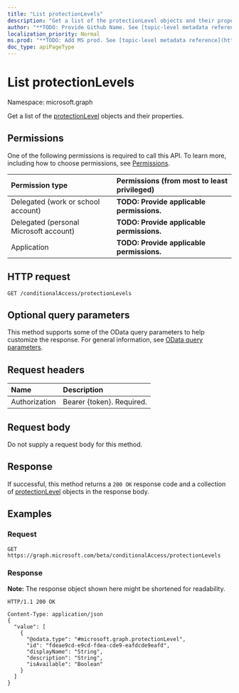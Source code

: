 ```yaml
---
title: "List protectionLevels"
description: "Get a list of the protectionLevel objects and their properties."
author: "**TODO: Provide Github Name. See [topic-level metadata reference](https://msgo.azurewebsites.net/add/document/guidelines/metadata.html#topic-level-metadata)**"
localization_priority: Normal
ms.prod: "**TODO: Add MS prod. See [topic-level metadata reference](https://msgo.azurewebsites.net/add/document/guidelines/metadata.html#topic-level-metadata)**"
doc_type: apiPageType
---
```


# List protectionLevels
Namespace: microsoft.graph

Get a list of the [protectionLevel](../resources/protectionlevel.md) objects and their properties.

## Permissions
One of the following permissions is required to call this API. To learn more, including how to choose permissions, see [Permissions](/graph/permissions-reference).

|Permission type|Permissions (from most to least privileged)|
|:---|:---|
|Delegated (work or school account)|**TODO: Provide applicable permissions.**|
|Delegated (personal Microsoft account)|**TODO: Provide applicable permissions.**|
|Application|**TODO: Provide applicable permissions.**|

## HTTP request

<!-- {
  "blockType": "ignored"
}
-->
``` http
GET /conditionalAccess/protectionLevels
```

## Optional query parameters
This method supports some of the OData query parameters to help customize the response. For general information, see [OData query parameters](/graph/query-parameters).

## Request headers
|Name|Description|
|:---|:---|
|Authorization|Bearer {token}. Required.|

## Request body
Do not supply a request body for this method.

## Response

If successful, this method returns a `200 OK` response code and a collection of [protectionLevel](../resources/protectionlevel.md) objects in the response body.

## Examples

### Request
<!-- {
  "blockType": "request",
  "name": "get_protectionlevel"
}
-->
``` http
GET https://graph.microsoft.com/beta/conditionalAccess/protectionLevels
```


### Response
**Note:** The response object shown here might be shortened for readability.
<!-- {
  "blockType": "response",
  "truncated": true,
  "@odata.type": "Collection(microsoft.graph.protectionLevel)"
}
-->
``` http
HTTP/1.1 200 OK

Content-Type: application/json
{
  "value": [
    {
      "@odata.type": "#microsoft.graph.protectionLevel",
      "id": "fdeae9cd-e9cd-fdea-cde9-eafdcde9eafd",
      "displayName": "String",
      "description": "String",
      "isAvailable": "Boolean"
    }
  ]
}
```

